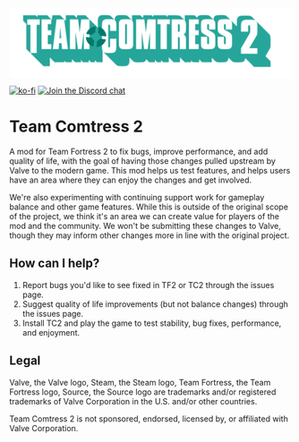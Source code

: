 <img src="./team-comtress-2.png" align="center">

[![ko-fi](https://img.shields.io/badge/Support%20me%20on-Ko--fi-FF5E5B.svg?logo=ko-fi&style=flat-square)](https://docs.comfig.app/latest/support_me/)
[![Join the Discord chat](https://img.shields.io/badge/Discord-%23patch--pack-5865F2.svg?style=flat-square&logo=discord)](https://comfig.app/discord)

# Team Comtress 2

A mod for Team Fortress 2 to fix bugs, improve performance, and add quality of life, with the goal of having those changes pulled upstream by Valve to the modern game. This mod helps us test features, and helps users have an area where they can enjoy the changes and get involved.

We're also experimenting with continuing support work for gameplay balance and other game features. While this is outside of the original scope of the project, we think it's an area we can create value for players of the mod and the community. We won't be submitting these changes to Valve, though they may inform other changes more in line with the original project.

## How can I help?

1. Report bugs you'd like to see fixed in TF2 or TC2 through the issues page.
2. Suggest quality of life improvements (but not balance changes) through the issues page.
3. Install TC2 and play the game to test stability, bug fixes, performance, and enjoyment.

## Legal

Valve, the Valve logo, Steam, the Steam logo, Team Fortress, the Team Fortress logo, Source, the Source logo are trademarks and/or registered trademarks of Valve Corporation in the U.S. and/or other countries.

Team Comtress 2 is not sponsored, endorsed, licensed by, or affiliated with Valve Corporation.

